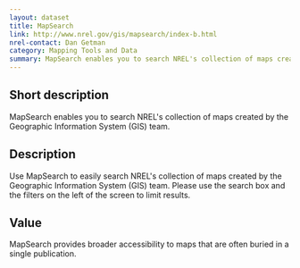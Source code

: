 ```yaml
---
layout: dataset
title: MapSearch 
link: http://www.nrel.gov/gis/mapsearch/index-b.html
nrel-contact: Dan Getman
category: Mapping Tools and Data
summary: MapSearch enables you to search NREL's collection of maps created by the Geographic Information System (GIS) team.
---
```


## Short description

MapSearch enables you to search NREL's collection of maps created by the Geographic Information System (GIS) team. 

## Description

Use MapSearch to easily search NREL's collection of
maps created by the Geographic Information System
(GIS) team. Please use the search box and the filters
on the left of the screen to limit results.

## Value

MapSearch provides broader accessibility to maps that
are often buried in a single publication. 
